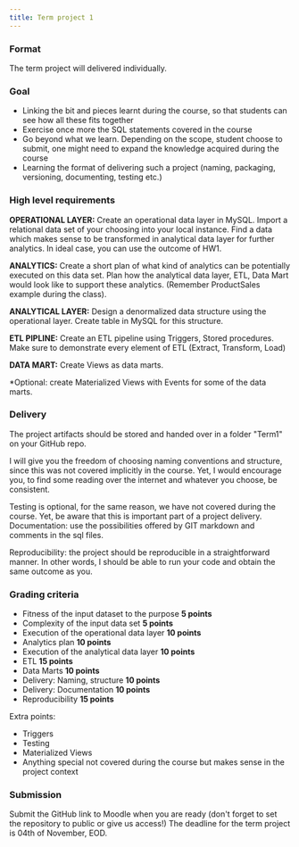 ```yaml
---
title: Term project 1
---
```


### Format
The term project will delivered individually. 

### Goal
* Linking the bit and pieces learnt during the course, so that students can see how all these fits together
* Exercise once more the SQL statements covered in the course
* Go beyond what we learn. Depending on the scope, student choose to submit, one might need to expand the knowledge acquired during the course
* Learning the format of delivering such a project (naming, packaging, versioning, documenting, testing etc.)

### High level requirements
**OPERATIONAL LAYER:** Create an operational data layer in MySQL. Import a relational data set of your choosing into your local instance. Find a data which makes sense to be transformed in analytical data layer for further analytics. In ideal case, you can use the outcome of HW1.

**ANALYTICS:** Create a short plan of what kind of analytics can be potentially executed on this data set.  Plan how the analytical data layer, ETL, Data Mart would look like to support these analytics. (Remember ProductSales example during the class). 

**ANALYTICAL LAYER:** Design a denormalized data structure using the operational layer. Create table in MySQL for this structure. 

**ETL PIPLINE:** Create an ETL pipeline using Triggers, Stored procedures. Make sure to demonstrate every element of ETL (Extract, Transform, Load)

**DATA MART:** Create Views as data marts. 

*Optional: create Materialized Views with Events for some of the data marts. 


### Delivery
The project artifacts should be stored and handed over in a folder "Term1" on your GitHub repo.

I will give you the freedom of choosing naming conventions and structure, since this was not covered implicitly in the course. Yet, I would encourage you, to find some reading over the internet and whatever you choose, be consistent. 

Testing is optional, for the same reason, we have not covered during the course. Yet, be aware that this is important part of a project delivery. 
Documentation: use the possibilities offered by GIT markdown and comments in the sql files. 

Reproducibility: the project should be reproducible in a straightforward manner. In other words, I should be able to run your code and obtain the same outcome as you. 

### Grading criteria

-	Fitness of the input dataset to the purpose **5 points**
-	Complexity of the input data set **5 points**
-	Execution of the operational data layer **10 points**
-	Analytics plan **10 points**
-	Execution of the analytical data layer **10 points**
-	ETL **15 points**
-	Data Marts **10 points**
-	Delivery: Naming, structure **10 points**
-	Delivery: Documentation **10 points**
-	Reproducibility **15 points**

Extra points:
- Triggers
- Testing
- Materialized Views 
- Anything special not covered during the course but makes sense in the project context

### Submission 
Submit the GitHub link to Moodle when you are ready (don't forget to set the repository to public or give us access!) The deadline for the term project is 04th of November, EOD. 
